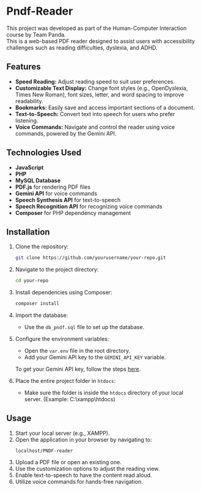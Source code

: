 # Pndf-Reader

This project was developed as part of the Human-Computer Interaction course by Team Panda. <br>
This is a web-based PDF reader designed to assist users with accessibility challenges such as reading difficulties, dyslexia, and ADHD.

## Features

- **Speed Reading:** Adjust reading speed to suit user preferences.
- **Customizable Text Display:** Change font styles (e.g., OpenDyslexia, Times New Roman), font sizes, letter, and word spacing to improve readability.
- **Bookmarks:** Easily save and access important sections of a document.
- **Text-to-Speech:** Convert text into speech for users who prefer listening.
- **Voice Commands:** Navigate and control the reader using voice commands, powered by the Gemini API.

## Technologies Used

- **JavaScript**
- **PHP**
- **MySQL Database**
- **PDF.js** for rendering PDF files
- **Gemini API** for voice commands
- **Speech Synthesis API** for text-to-speech
- **Speech Recognition API** for recognizing voice commands
- **Composer** for PHP dependency management

## Installation

1. Clone the repository:
    ```bash
    git clone https://github.com/yourusername/your-repo.git
    ```
2. Navigate to the project directory:
    ```bash
    cd your-repo
    ```
3. Install dependencies using Composer:
    ```bash
    composer install
    ```

4. Import the database:
    - Use the `db_pndf.sql` file to set up the database.

5. Configure the environment variables:
    - Open the `var.env` file in the root directory.
    - Add your Gemini API key to the `GEMINI_API_KEY` variable.

    To get your Gemini API key, follow the steps [here](https://ai.google.dev/gemini-api/docs/api-key).

6. Place the entire project folder in `htdocs`:
    - Make sure the folder is inside the `htdocs` directory of your local server. (Example: C:\xampp\htdocs)

## Usage

1. Start your local server (e.g., XAMPP).
2. Open the application in your browser by navigating to:
    ```
    localhost/PNDF-reader
    ```
3. Upload a PDF file or open an existing one.
4. Use the customization options to adjust the reading view.
5. Enable text-to-speech to have the content read aloud.
6. Utilize voice commands for hands-free navigation.
